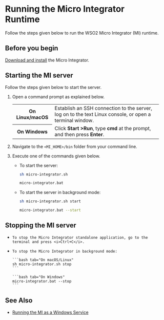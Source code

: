 # Running the Micro Integrator Runtime

Follow the steps given below to run the WSO2 Micro Integrator (MI) runtime.

## Before you begin

[Download and install]({{base_path}}/install-and-setup/install/installing-mi) the Micro Integrator.

## Starting the MI server

Follow the steps given below to start the server.

1.    Open a command prompt as explained below.

      <table>
            <tr>
                  <th>On <b>Linux/macOS</b></td>
                  <td>Establish an SSH connection to the server, log on to the text Linux console, or open a terminal window.</td>
            </tr>
            <tr>
                  <th>On <b>Windows</b></td>
                  <td>Click <b>Start &gt;Run</b>, type <b>cmd</b> at the prompt, and then press <b>Enter</b>.</td>
            </tr>
      </table>     

2.    Navigate to the `<MI_HOME>/bin` folder from your command line.
3.    Execute one of the commands given below.

      -   To start the server:
          
          ```bash tab="On macOS/Linux"
          sh micro-integrator.sh
          ```

          ```bash tab="On Windows"
          micro-integrator.bat
          ```
          
      -   To start the server in background mode:

          ```bash tab="On macOS/Linux"
          sh micro-integrator.sh start
          ```

          ```bash tab="On Windows"
          micro-integrator.bat --start
          ```

## Stopping the MI server

-     To stop the Micro Integrator standalone application, go to the terminal and press <i>Ctrl+C</i>.
-     To stop the Micro Integrator in background mode:

      ```bash tab="On macOS/Linux"
      sh micro-integrator.sh stop
      ```

      ```bash tab="On Windows"
      micro-integrator.bat --stop
      ```

## See Also

-   [Running the MI as a Windows Service]({{base_path}}/install-and-setup/install/installing-mi-as-a-windows-service)